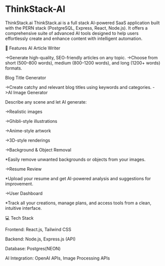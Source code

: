 # ThinkStack-AI
ThinkStack.ai ThinkStack.ai is a full stack AI-powered SaaS application built with the PERN stack (PostgreSQL, Express, React, Node.js). It offers a comprehensive suite of advanced AI tools designed to help users effortlessly create and enhance content with intelligent automation.

🚀 Features
AI Article Writer

->Generate high-quality, SEO-friendly articles on any topic.
->Choose from short (500–800 words), medium (800–1200 words), and long (1200+ words) formats.

Blog Title Generator

->Create catchy and relevant blog titles using keywords and categories.
->AI Image Generator

Describe any scene and let AI generate:

->Realistic images

->Ghibli-style illustrations

->Anime-style artwork

->3D-style renderings

->Background & Object Removal

   *Easily remove unwanted backgrounds or objects from your images.
  
->Resume Review

   *Upload your resume and get AI-powered analysis and suggestions for improvement.
  
->User Dashboard

   *Track all your creations, manage plans, and access tools from a clean, intuitive interface.
  
💻 Tech Stack

Frontend: React.js, Tailwind CSS

Backend: Node.js, Express.js (API)

Database: Postgres(NEON)

AI Integration: OpenAI APIs, Image Processing APIs


